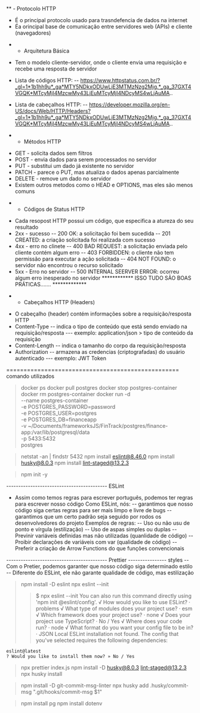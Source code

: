 ** - Protocolo HTTP
- É o principal protocolo usado para trasndefencia de dados na internet
- Éa orincipal base de comunicação entre servidores web (APIs) e cliente (navegadores)
* - Arquitetura Básica
- Tem o modelo cliente-servidor, onde o cliente envia uma requisição e recebe uma resposta de servidor
- Lista de códigos HTTP:
-- https://www.httpstatus.com.br/?_gl=1*1b1hh9u*_ga*MTY5NDkxODUwLjE3MTMzNzg2Mjg.*_ga_37GXT4VGQK*MTcyMjI4MzcwMy43LjEuMTcyMjI4NDcyMS4wLjAuMA..

- Lista de cabeçalhos HTTP:
-- https://developer.mozilla.org/en-US/docs/Web/HTTP/Headers?_gl=1*1b1hh9u*_ga*MTY5NDkxODUwLjE3MTMzNzg2Mjg.*_ga_37GXT4VGQK*MTcyMjI4MzcwMy43LjEuMTcyMjI4NDcyMS4wLjAuMA..

* - Métodos HTTP
- GET - solicita dados sem filtros
- POST - envia dados para serem processados no servidor
- PUT - substitui um dado já existente no servidor
- PATCH - parece o PUT, mas atualiza o dados apenas parcialmente
- DELETE - remove um dado no servidor
- Existem outros metodos como o HEAD e OPTIONS, mas eles são menos comuns
* - Códigos de Status HTTP
- Cada resopost HTTP possui um código, que especifica a atureza do seu resultado
- 2xx - sucesso
-- 200 OK: a solicitação foi bem sucedida
-- 201 CREATED: a criação solicitada foi realizada com sucesso
- 4xx - erro no clinete
-- 400 BAD REQUEST: a solicitação enviada pelo cliente contém algum erro
-- 403 FORBIDDEN: o cliente não tem permissão para executar a ação solicitada
-- 404 NOT FOUND: o servidor não encontrou o recurso solicitado
- 5xx - Erro no servidor
-- 500 INTERNAL SEERVER ERROR: ocorreu algum erro inesperado no servidor
************ ISSO TUDO SÃO BOAS PRÁTICAS....... *************

* - Cabeçalhos HTTP (Headers)
- O cabeçalho (header) contém informações sobre a requisição/resposta HTTP
- Content-Type
-- indica o tipo de conteúdo que está sendo enviado na requisição/resposta
--- exemplo: application/json > tipo de conteúdo da requisição
- Content-Length
-- indica o tamanho do corpo da requisição/resposta
- Authorization
-- armazena as credencias (criptografadas) do usuário autenticado
--- exemplo: JWT Token

================================================== comando utilizados
> docker ps
> docker pull postgres
> docker stop postgres-container
> docker rm postgres-container
> docker run -d \
  --name postgres-container \
  -e POSTGRES_PASSWORD=password \
  -e POSTGRES_USER=postgres \
  -e POSTGRES_DB=financeapp \
  -v ~/Documents/frameworksJS/FinTrack/postgres/finance-app:/var/lib/postgresql/data \
  -p 5433:5432 \
  postgres

> netstat -an | findstr 5432
> npm install eslint@8.46.0
> npm install husky@8.0.3
> npm install lint-staged@13.2.3

> npm init -y

------------------------------------------ ESLint
- Assim como temos regras para escrever português, podemos ter regras para escrever nosso código
Como ESLint, nós:
-- garantimos que nosso código siga certas regras para ser mais limpo e livre de bugs
-- garantimos que um certo padrão seja seguido por rodos os desenvolvedores do projeto
Exemplos de regras:
-- Uso ou não usu de ponto e vírgula (estilização)
-- Uso de aspas simples ou duplas
-- Previnir variáveis definidas mas não utilizadas (quanlidade de código)
-- Proibir declarações de variáveis com var (qualidade de código)
-- Preferir a criação de Arrow Functions do que funções convencionais


------------------------------------------ Prettier
---------------- styles
-- Com o Pretier, podemos garanter que nosso código siga determinado estilo
-- Diferente do ESLint, ele não garante qualidade de código, mas estilização


> npm install -D eslint
> npx eslint --init
>>$ npx eslint --init
    You can also run this command directly using 'npm init @eslint/config'.
    √ How would you like to use ESLint? · problems
    √ What type of modules does your project use? · esm
    √ Which framework does your project use? · none
    √ Does your project use TypeScript? · No / Yes
    √ Where does your code run? · node
    √ What format do you want your config file to be in? · JSON
    Local ESLint installation not found.
    The config that you've selected requires the following dependencies:

    eslint@latest
    ? Would you like to install them now? » No / Yes

> npx prettier index.js
> npm install -D husky@8.0.3 lint-staged@13.2.3
> npx husky install

> npm install -D git-commit-msg-linter
> npx husky add .husky/commit-msg ".git/hooks/commit-msg \$1"

> npm install pg
> npm install dotenv